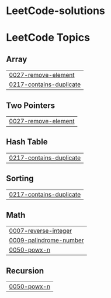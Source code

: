 # LeetCode-solutions
<!---LeetCode Topics Start-->
# LeetCode Topics
## Array
|  |
| ------- |
| [0027-remove-element](https://github.com/Atlurirani/LeetCode-solutions/tree/master/0027-remove-element) |
| [0217-contains-duplicate](https://github.com/Atlurirani/LeetCode-solutions/tree/master/0217-contains-duplicate) |
## Two Pointers
|  |
| ------- |
| [0027-remove-element](https://github.com/Atlurirani/LeetCode-solutions/tree/master/0027-remove-element) |
## Hash Table
|  |
| ------- |
| [0217-contains-duplicate](https://github.com/Atlurirani/LeetCode-solutions/tree/master/0217-contains-duplicate) |
## Sorting
|  |
| ------- |
| [0217-contains-duplicate](https://github.com/Atlurirani/LeetCode-solutions/tree/master/0217-contains-duplicate) |
## Math
|  |
| ------- |
| [0007-reverse-integer](https://github.com/Atlurirani/LeetCode-solutions/tree/master/0007-reverse-integer) |
| [0009-palindrome-number](https://github.com/Atlurirani/LeetCode-solutions/tree/master/0009-palindrome-number) |
| [0050-powx-n](https://github.com/Atlurirani/LeetCode-solutions/tree/master/0050-powx-n) |
## Recursion
|  |
| ------- |
| [0050-powx-n](https://github.com/Atlurirani/LeetCode-solutions/tree/master/0050-powx-n) |
<!---LeetCode Topics End-->
